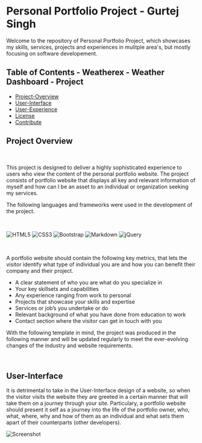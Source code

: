# Personal Portfolio Project - Gurtej Singh

Welcome to the repository of Personal Portfolio Project, which showcases my skills, services, projects and experiences in mulitple area's, but mostly focusing on software developement. 

## Table of Contents - Weatherex - Weather Dashboard - Project

- [Project-Overview](#Project-Overview)
- [User-Interface](#User-Interface)
- [User-Experience](#User-Experience)
- [License](#license)
- [Contribute](#contribute)

## Project Overview

<br>

This project is designed to deliver a highly sophisticated experience to users who view the content of the personal portfolio website. 
The project consists of portfolio website that displays all key and relevant information of myself and how can I be an asset to an individual or organization seeking my services. 


The following languages and frameworks were used in the development of the project.

<br>

![HTML5](https://img.shields.io/badge/html5-%23E34F26.svg?style=for-the-badge&logo=html5&logoColor=white)
![CSS3](https://img.shields.io/badge/css3-%231572B6.svg?style=for-the-badge&logo=css3&logoColor=white)
![Bootstrap](https://img.shields.io/badge/bootstrap-%23563D7C.svg?style=for-the-badge&logo=bootstrap&logoColor=white)
![Markdown](https://img.shields.io/badge/markdown-%23000000.svg?style=for-the-badge&logo=markdown&logoColor=white)
![jQuery](https://img.shields.io/badge/jquery-%230769AD.svg?style=for-the-badge&logo=jquery&logoColor=white)

<br>

A portfolio website should contain the following key metrics, that lets the visitor identify what type of individual you are and how you can benefit their company and their project. 
-	A clear statement of who you are what do you specialize in 
-	Your key skillsets and capabilities 
-	Any experience ranging from work to personal 
-	Projects that showcase your skills and expertise 
-	Services or job’s you undertake or do
-	Relevant background of what you have done from education to work
-	Contact section where the visitor can get in touch with you

With the following template in mind, the project was produced in the following manner and will be updated regularly to meet the ever-evolving changes of the industry and website requirements. 

<br>

## User-Interface

It is detrimental to take in the User-Interface design of a website, so when the visitor visits the website they are greeted in a certain manner that will take them on a journey through your site. Particulary, a portfolio website should present it self as a journey into the life of the portfolio owner, who, what, where, why and how of them as an individual and what sets them apart of their counterparts (other developers). 

![Screenshot](./Quizify.png)



